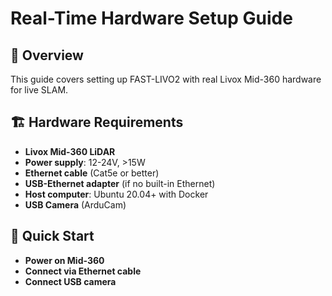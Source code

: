 # Real-Time Hardware Setup Guide

## 🎯 Overview

This guide covers setting up FAST-LIVO2 with real Livox Mid-360 hardware for live SLAM.

## 🏗️ Hardware Requirements
- **Livox Mid-360 LiDAR**
- **Power supply**: 12-24V, >15W
- **Ethernet cable** (Cat5e or better)
- **USB-Ethernet adapter** (if no built-in Ethernet)
- **Host computer**: Ubuntu 20.04+ with Docker
- **USB Camera** (ArduCam)

## 🚀 Quick Start
- **Power on Mid-360**
- **Connect via Ethernet cable**
- **Connect USB camera**
